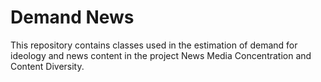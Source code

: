 # Demand News

This repository contains classes used in the estimation of demand for ideology and news content in the project News Media Concentration and Content Diversity.
